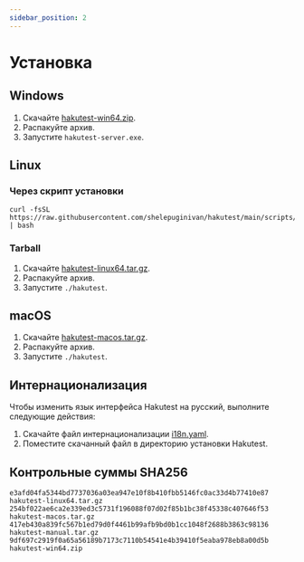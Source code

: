 ```yaml
---
sidebar_position: 2
---
```


# Установка

## Windows

1. Скачайте [hakutest-win64.zip](https://github.com/shelepuginivan/hakutest/releases/download/v0.2.0/hakutest-win64.zip).
2. Распакуйте архив.
3. Запустите `hakutest-server.exe`.

## Linux

### Через скрипт установки

```shell
curl -fsSL https://raw.githubusercontent.com/shelepuginivan/hakutest/main/scripts/install.sh | bash
```

### Tarball

1. Скачайте [hakutest-linux64.tar.gz](https://github.com/shelepuginivan/hakutest/releases/download/v0.2.0/hakutest-linux64.tar.gz).
2. Распакуйте архив.
3. Запустите `./hakutest`.

## macOS

1. Скачайте [hakutest-macos.tar.gz](https://github.com/shelepuginivan/hakutest/releases/download/v0.2.0/hakutest-macos.tar.gz).
2. Распакуйте архив.
3. Запустите `./hakutest`.

## Интернационализация

Чтобы изменить язык интерфейса Hakutest на русский, выполните следующие действия:

1. Скачайте файл интернационализации [i18n.yaml](pathname:///files/i18n/ru/i18n.yaml).
2. Поместите скачанный файл в директорию установки Hakutest.

## Контрольные суммы SHA256

```
e3afd04fa5344bd7737036a03ea947e10f8b410fbb5146fc0ac33d4b77410e87  hakutest-linux64.tar.gz
254bf022ae6ca2e339ed3c5731f196088f07d02f85b1bc38f45338c407646f53  hakutest-macos.tar.gz
417eb430a839fc567b1ed79d0f4461b99afb9bd0b1cc1048f2688b3863c98136  hakutest-manual.tar.gz
9df697c2919f0a65a56189b7173c7110b54541e4b39410f5eaba978eb8a00d5b  hakutest-win64.zip
```
